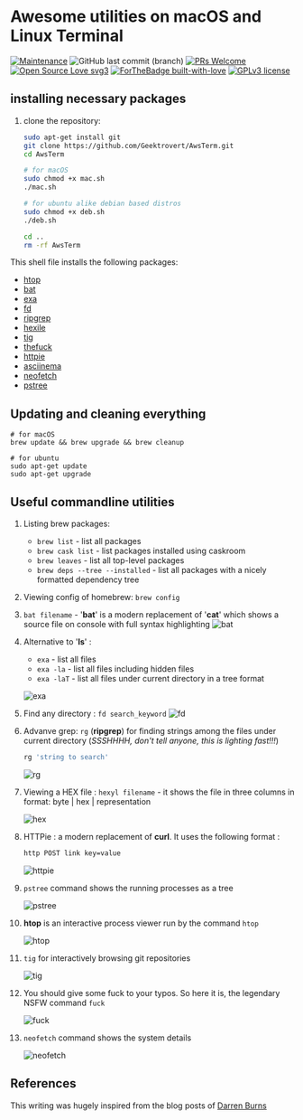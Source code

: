 # Awesome utilities on macOS and Linux Terminal

[![Maintenance](https://img.shields.io/badge/Maintained%3F-yes-green.svg?style=for-the-badge)](https://GitHub.com/YAS-opensource/BookMan/graphs/commit-activity)
![GitHub last commit (branch)](https://img.shields.io/github/last-commit/YAS-opensource/BookMan/master.svg?style=for-the-badge)
[![PRs Welcome](https://img.shields.io/badge/PRs-welcome-brightgreen.svg?style=for-the-badge)](http://makeapullrequest.com)
[![Open Source Love svg3](https://badges.frapsoft.com/os/v3/open-source.svg?v=103)](https://github.com/ellerbrock/open-source-badges/)
[![ForTheBadge built-with-love](http://ForTheBadge.com/images/badges/built-with-love.svg)](https://GitHub.com/Naereen/)
[![GPLv3 license](https://img.shields.io/badge/License-GPLv3-blue.svg?style=for-the-badge)](http://perso.crans.org/besson/LICENSE.html)

## installing necessary packages

1. clone the repository:

    ```bash
    sudo apt-get install git
    git clone https://github.com/Geektrovert/AwsTerm.git
    cd AwsTerm

    # for macOS
    sudo chmod +x mac.sh
    ./mac.sh

    # for ubuntu alike debian based distros
    sudo chmod +x deb.sh
    ./deb.sh

    cd ..
    rm -rf AwsTerm
    ```

This shell file installs the following packages:

- [htop](https://hisham.hm/htop/)
- [bat](https://github.com/sharkdp/bat)
- [exa](https://github.com/ogham/exa)
- [fd](https://github.com/sharkdp/fd)
- [ripgrep](https://github.com/BurntSushi/ripgrep)
- [hexile](https://github.com/sharkdp/hexyl)
- [tig](https://github.com/jonas/tig)
- [thefuck](https://github.com/nvbn/thefuck)
- [httpie](https://httpie.org/)
- [asciinema](https://asciinema.org)
- [neofetch](https://github.com/dylanaraps/neofetch)
- [pstree](https://linux.die.net/man/1/pstree)

## Updating and cleaning everything

    # for macOS
    brew update && brew upgrade && brew cleanup

    # for ubuntu
    sudo apt-get update
    sudo apt-get upgrade

## Useful commandline utilities

1. Listing brew packages:

    - `brew list` - list all packages
    - `brew cask list` - list packages installed using caskroom
    - `brew leaves` - list all top-level packages
    - `brew deps --tree --installed` - list all packages with a nicely formatted dependency tree

2. Viewing config of homebrew: `brew config`

3. `bat filename` - '**bat**' is a modern replacement of '**cat**' which shows a source file on console with full syntax highlighting
![bat](assets/bat.svg)

4. Alternative to '**ls**' :
    - `exa` - list all files
    - `exa -la` - list all files including hidden files
    - `exa -laT` - list all files under current directory in a tree format

    ![exa](assets/exa.svg)

5. Find any directory : `fd search_keyword`
![fd](assets/fd.svg)

6. Advanve grep: `rg` (**ripgrep**) for finding strings among the files under current directory (_SSSHHHH, don't tell anyone, this is lighting fast!!!_)

    ```bash
    rg 'string to search'
    ```

    ![rg](assets/rg.svg)

7. Viewing a HEX file : `hexyl filename` - it shows the file in three columns in format: byte | hex | representation

    ![hex](assets/hexyl.gif)

8. HTTPie : a modern replacement of **curl**. It uses the following format :

    ```bash
    http POST link key=value
    ```

    ![httpie](assets/httpie.gif)

9. `pstree` command shows the running processes as a tree

    ![pstree](assets/pstree.svg)

10. **htop** is an interactive process viewer run by the command `htop`

    ![htop](assets/htop.svg)

11. `tig` for interactively browsing git repositories

    ![tig](assets/tig.gif)

12. You should give some fuck to your typos. So here it is, the legendary NSFW command `fuck`

    ![fuck](assets/fuck.gif)

13. `neofetch` command shows the system details

    ![neofetch](assets/neo.png)

## References

This writing was hugely inspired from the blog posts of [Darren Burns](https://github.com/darrenburns)

